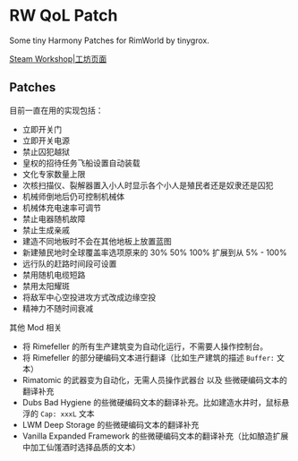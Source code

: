 # RW QoL Patch
Some tiny Harmony Patches for RimWorld by tinygrox.

[Steam Workshop|工坊页面](https://steamcommunity.com/sharedfiles/filedetails/?id=3521875853)

## Patches

目前一直在用的实现包括：

- 立即开关门
- 立即开关电源
- 禁止囚犯越狱
- 皇权的招待任务飞船设置自动装载
- 文化专家数量上限
- 次核扫描仪、裂解器置入小人时显示各个小人是殖民者还是奴隶还是囚犯
- 机械师倒地后仍可控制机械体
- 机械体充电速率可调节
- 禁止电器随机故障
- 禁止生成亲戚
- 建造不同地板时不会在其他地板上放置蓝图
- 新建殖民地时全球覆盖率选项原来的 30% 50% 100% 扩展到从 5% - 100%
- 远行队的赶路时间段可设置
- 禁用随机电缆短路
- 禁用太阳耀斑
- 将敌军中心空投进攻方式改成边缘空投
- 精神力不随时间衰减

其他 Mod 相关

- 将 Rimefeller 的所有生产建筑变为自动化运行，不需要人操作控制台。
- 将 Rimefeller 的部分硬编码文本进行翻译（比如生产建筑的描述 `Buffer:` 文本）
- Rimatomic 的武器变为自动化，无需人员操作武器台 以及 些微硬编码文本的翻译补充
- Dubs Bad Hygiene 的些微硬编码文本的翻译补充。比如建造水井时，鼠标悬浮的 `Cap: xxxL` 文本
- LWM Deep Storage 的些微硬编码文本的翻译补充
- Vanilla Expanded Framework 的些微硬编码文本的翻译补充（比如酿造扩展中加工仙馐酒时选择品质的文本）
